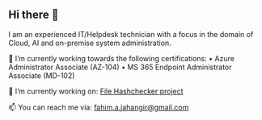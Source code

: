 ## Hi there 👋

I am an experienced IT/Helpdesk technician with a focus in the domain of Cloud, AI and on-premise system administration.

🌱 I’m currently working towards the following certifications:
• Azure Administrator Associate (AZ-104)
• MS 365 Endpoint Administrator Associate (MD-102)

🔭 I’m currently working on:
[File Hashchecker project](https://github.com/Ryukojin/File_hashchecker)

📫 You can reach me via: fahim.a.jahangir@gmail.com
